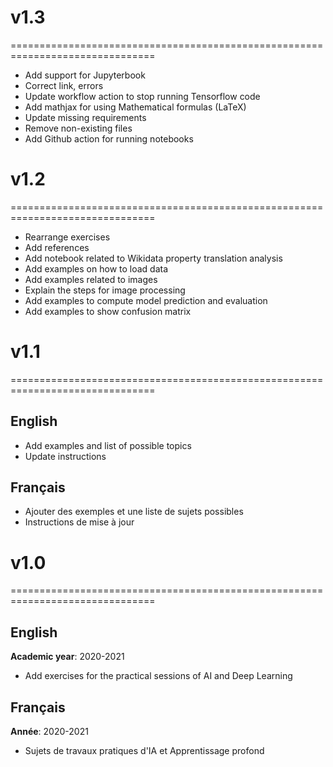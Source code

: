 # v1.3
===============================================================================
- Add support for Jupyterbook
- Correct link, errors
- Update workflow action to stop running Tensorflow code
- Add mathjax for using Mathematical formulas (LaTeX)
- Update missing requirements
- Remove non-existing files
- Add Github action for running notebooks

# v1.2
===============================================================================
* Rearrange exercises
* Add references
* Add notebook related to Wikidata property translation analysis
* Add examples on how to load data
* Add examples related to images
* Explain the steps for image processing
* Add examples to compute model prediction and evaluation
* Add examples to show confusion matrix

# v1.1
===============================================================================
## English
* Add examples and list of possible topics
* Update instructions

## Français
* Ajouter des exemples et une liste de sujets possibles
* Instructions de mise à jour

# v1.0
===============================================================================
## English
**Academic year**: 2020-2021
* Add exercises for the practical sessions of AI and Deep Learning

## Français
**Année**: 2020-2021
* Sujets de travaux pratiques d'IA et Apprentissage profond


